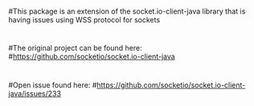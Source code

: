 #
#This package is an extension of the socket.io-client-java library that is having issues using WSS protocol for sockets
#
#
#The original project can be found here:
#https://github.com/socketio/socket.io-client-java
#
#Open issue found here:
#https://github.com/socketio/socket.io-client-java/issues/233

